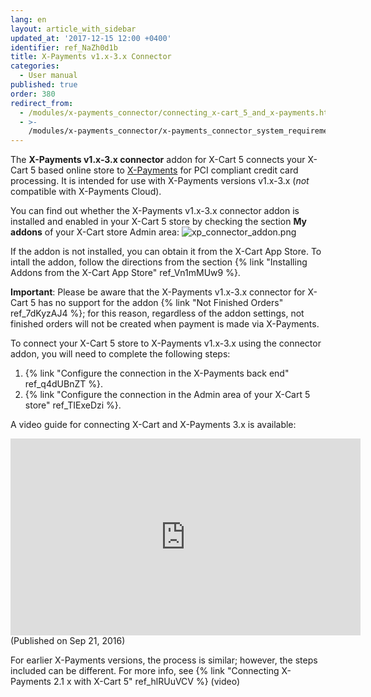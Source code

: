 ```yaml
---
lang: en
layout: article_with_sidebar
updated_at: '2017-12-15 12:00 +0400'
identifier: ref_NaZh0d1b
title: X-Payments v1.x-3.x Connector
categories:
  - User manual
published: true
order: 380
redirect_from:
  - /modules/x-payments_connector/connecting_x-cart_5_and_x-payments.html
  - >-
    /modules/x-payments_connector/x-payments_connector_system_requirements_and_installation.html
---
```

The **X-Payments v1.x-3.x connector** addon for X-Cart 5 connects your X-Cart 5 based online store to [X-Payments](https://www.x-payments.com/help/Main_Page) for PCI compliant credit card processing. It is intended for use with X-Payments versions v1.x-3.x (_not_ compatible with X-Payments Cloud).

You can find out whether the X-Payments v1.x-3.x connector addon is installed and enabled in your X-Cart 5 store by checking the section **My addons** of your X-Cart store Admin area:
![xp_connector_addon.png]({{site.baseurl}}/attachments/ref_NaZh0d1b/xp_connector_addon.png)

If the addon is not installed, you can obtain it from the X-Cart App Store. To intall the addon, follow the directions from the section {% link "Installing Addons from the X-Cart App Store" ref_Vn1mMUw9 %}.
 
**Important**: Please be aware that the X-Payments v1.x-3.x connector for X-Cart 5 has no support for the addon {% link "Not Finished Orders" ref_7dKyzAJ4 %}; for this reason, regardless of the addon settings, not finished orders will not be created when payment is made via X-Payments.

To connect your X-Cart 5 store to X-Payments v1.x-3.x using the connector addon, you will need to complete the following steps:

   1. {% link "Configure the connection in the X-Payments back end" ref_q4dUBnZT %}.
   2. {% link "Configure the connection in the Admin area of your X-Cart 5 store" ref_TIExeDzi %}.

A video guide for connecting X-Cart and X-Payments 3.x is available:

<iframe width="560" height="315" src="https://www.youtube.com/embed/h2F-nFRi_Fg" frameborder="0" allow="accelerometer; autoplay; encrypted-media; gyroscope; picture-in-picture" allowfullscreen></iframe>
(Published on Sep 21, 2016)

For earlier X-Payments versions, the process is similar; however, the steps included can be different. For more info, see {% link "Connecting X-Payments 2.1 x with X-Cart 5" ref_hlRUuVCV %} (video)
